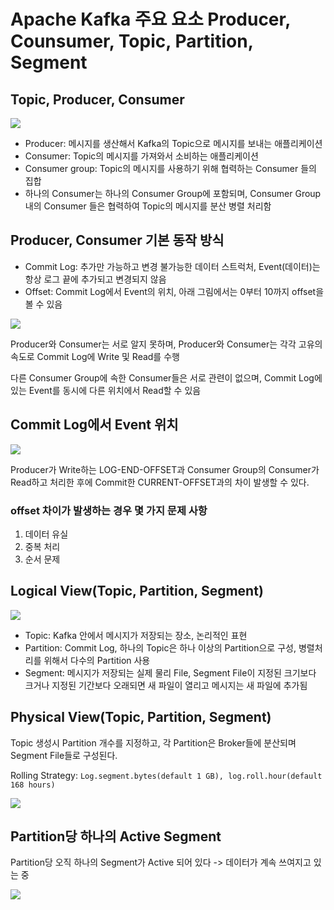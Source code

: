 # Apache Kafka 주요 요소 Producer, Counsumer, Topic, Partition, Segment

## Topic, Producer, Consumer

![](https://velog.velcdn.com/images%2Fkidae92%2Fpost%2F4e6ab402-6016-4efd-b8ef-baf77a6627f7%2Fimage.png)

- Producer: 메시지를 생산해서 Kafka의 Topic으로 메시지를 보내는 애플리케이션
- Consumer: Topic의 메시지를 가져와서 소비하는 애플리케이션
- Consumer group: Topic의 메시지를 사용하기 위해 협력하는 Consumer 들의 집합
- 하나의 Consumer는 하나의 Consumer Group에 포함되며, Consumer Group 내의 Consumer 들은 협력하여 Topic의 메시지를 분산 병렬 처리함

## Producer, Consumer 기본 동작 방식

- Commit Log: 추가만 가능하고 변경 불가능한 데이터 스트럭처, Event(데이터)는 항상 로그 끝에 추가되고 변경되지 않음
- Offset: Commit Log에서 Event의 위치, 아래 그림에서는 0부터 10까지 offset을 볼 수 있음

![](https://velog.velcdn.com/images%2Fkidae92%2Fpost%2F0d37ccaa-a260-4a6f-bda9-137448e57250%2Fimage.png)

Producer와 Consumer는 서로 알지 못하며, Producer와 Consumer는 각각 고유의 속도로 Commit Log에 Write 및 Read를 수행
  
다른 Consumer Group에 속한 Consumer들은 서로 관련이 없으며, Commit Log에 있는 Event를 동시에 다른 위치에서 Read할 수 있음

## Commit Log에서 Event 위치

![](https://velog.velcdn.com/images%2Fkidae92%2Fpost%2F521237d9-96bc-415e-b08b-dfbeac58565c%2Fimage.png)

Producer가 Write하는 LOG-END-OFFSET과 Consumer Group의 Consumer가 Read하고 처리한 후에 Commit한 CURRENT-OFFSET과의 차이 발생할 수 있다.
  
### offset 차이가 발생하는 경우 몇 가지 문제 사항
1. 데이터 유실
2. 중복 처리
3. 순서 문제

## Logical View(Topic, Partition, Segment)

![](https://velog.velcdn.com/images%2Fkidae92%2Fpost%2Fa99600f1-d62b-44c8-83b3-22c9f9e58e8f%2Fimage.png)

- Topic: Kafka 안에서 메시지가 저장되는 장소, 논리적인 표현
- Partition: Commit Log, 하나의 Topic은 하나 이상의 Partition으로 구성, 병렬처리를 위해서 다수의 Partition 사용
- Segment: 메시지가 저장되는 실제 물리 File, Segment File이 지정된 크기보다 크거나 지정된 기간보다 오래되면 새 파일이 열리고 메시지는 새 파일에 추가됨

## Physical View(Topic, Partition, Segment)
Topic 생성시 Partition 개수를 지정하고, 각 Partition은 Broker들에 분산되며 Segment File들로 구성된다.
  
Rolling Strategy: `Log.segment.bytes(default 1 GB), log.roll.hour(default 168 hours)`

![](https://velog.velcdn.com/images%2Fkidae92%2Fpost%2Fcb5c4b43-e2c5-4189-a462-6e8aad86258b%2Fimage.png)

## Partition당 하나의 Active Segment
Partition당 오직 하나의 Segment가 Active 되어 있다 -> 데이터가 계속 쓰여지고 있는 중

![](https://velog.velcdn.com/images%2Fkidae92%2Fpost%2F523e209f-8df1-44c9-b922-ca19fe9bc4e7%2Fimage.png)